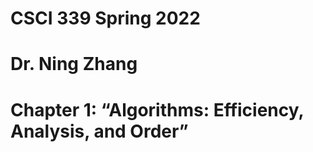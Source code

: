 # CSCI 339 Spring 2022
# Dr. Ning Zhang
# Chapter 1: “Algorithms: Efficiency, Analysis, and Order”

